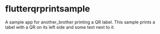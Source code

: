 # flutterqrprintsample

A sample app for another_brother printing a QR label. This sample prints a label with a
QR on its left side and some text next to it.

